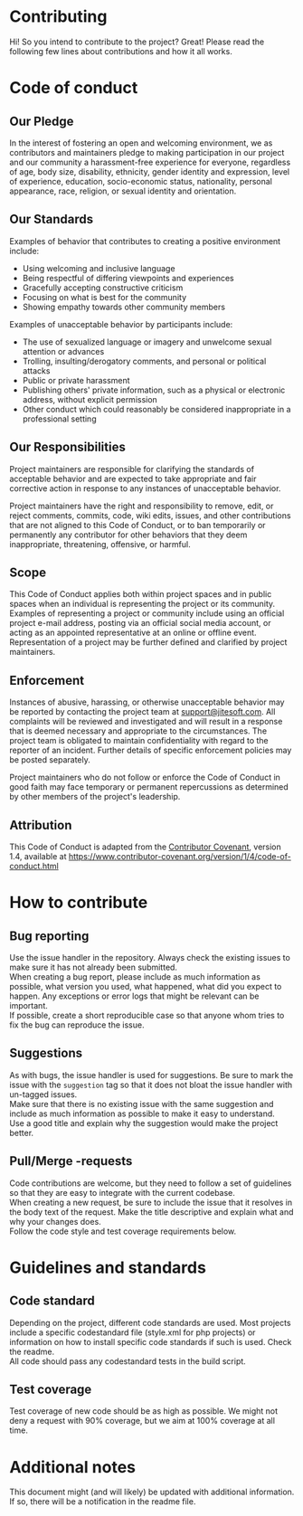 # Contributing

Hi! So you intend to contribute to the project? Great! Please read the following few lines about contributions and how it all works.

# Code of conduct

## Our Pledge

In the interest of fostering an open and welcoming environment, we as
contributors and maintainers pledge to making participation in our project and
our community a harassment-free experience for everyone, regardless of age, body
size, disability, ethnicity, gender identity and expression, level of experience,
education, socio-economic status, nationality, personal appearance, race,
religion, or sexual identity and orientation.

## Our Standards

Examples of behavior that contributes to creating a positive environment
include:

* Using welcoming and inclusive language
* Being respectful of differing viewpoints and experiences
* Gracefully accepting constructive criticism
* Focusing on what is best for the community
* Showing empathy towards other community members

Examples of unacceptable behavior by participants include:

* The use of sexualized language or imagery and unwelcome sexual attention or
  advances
* Trolling, insulting/derogatory comments, and personal or political attacks
* Public or private harassment
* Publishing others' private information, such as a physical or electronic
  address, without explicit permission
* Other conduct which could reasonably be considered inappropriate in a
  professional setting

## Our Responsibilities

Project maintainers are responsible for clarifying the standards of acceptable
behavior and are expected to take appropriate and fair corrective action in
response to any instances of unacceptable behavior.

Project maintainers have the right and responsibility to remove, edit, or
reject comments, commits, code, wiki edits, issues, and other contributions
that are not aligned to this Code of Conduct, or to ban temporarily or
permanently any contributor for other behaviors that they deem inappropriate,
threatening, offensive, or harmful.

## Scope

This Code of Conduct applies both within project spaces and in public spaces
when an individual is representing the project or its community. Examples of
representing a project or community include using an official project e-mail
address, posting via an official social media account, or acting as an appointed
representative at an online or offline event. Representation of a project may be
further defined and clarified by project maintainers.

## Enforcement

Instances of abusive, harassing, or otherwise unacceptable behavior may be
reported by contacting the project team at support@jitesoft.com. All
complaints will be reviewed and investigated and will result in a response that
is deemed necessary and appropriate to the circumstances. The project team is
obligated to maintain confidentiality with regard to the reporter of an incident.
Further details of specific enforcement policies may be posted separately.

Project maintainers who do not follow or enforce the Code of Conduct in good
faith may face temporary or permanent repercussions as determined by other
members of the project's leadership.

## Attribution

This Code of Conduct is adapted from the [Contributor Covenant][homepage], version 1.4,
available at https://www.contributor-covenant.org/version/1/4/code-of-conduct.html

[homepage]: https://www.contributor-covenant.org

# How to contribute

## Bug reporting

Use the issue handler in the repository. Always check the existing issues to make sure it has not already been submitted.  
When creating a bug report, please include as much information as possible, what version you used, what happened, what did you expect to happen.
Any exceptions or error logs that might be relevant can be important.  
If possible, create a short reproducible case so that anyone whom tries to fix the bug can reproduce the issue.

## Suggestions

As with bugs, the issue handler is used for suggestions. Be sure to mark the issue with the `suggestion` tag so that it does not 
bloat the issue handler with un-tagged issues.  
Make sure that there is no existing issue with the same suggestion and include as much information as possible to make it easy to understand.  
Use a good title and explain why the suggestion would make the project better.

## Pull/Merge -requests

Code contributions are welcome, but they need to follow a set of guidelines so that they are easy to integrate with the current codebase.  
When creating a new request, be sure to include the issue that it resolves in the body text of the request. Make the title descriptive and explain what
and why your changes does.  
Follow the code style and test coverage requirements below.

# Guidelines and standards

## Code standard

Depending on the project, different code standards are used. Most projects include a specific codestandard file (style.xml for php projects) or 
information on how to install specific code standards if such is used. Check the readme.  
All code should pass any codestandard tests in the build script.

## Test coverage

Test coverage of new code should be as high as possible. We might not deny a request with 90% coverage, but we aim at 100% coverage at all time.

# Additional notes

This document might (and will likely) be updated with additional information. If so, there will be a notification in the readme file.
